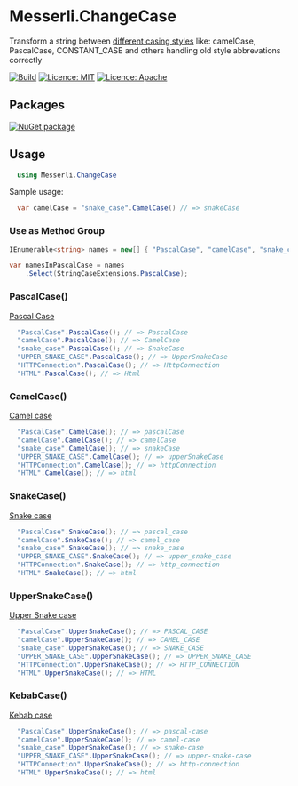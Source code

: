 # Messerli.ChangeCase

Transform a string between [different casing styles](https://en.wikipedia.org/wiki/Naming_convention_%28programming%29#Multiple-word_identifiers) like: camelCase, PascalCase, CONSTANT_CASE and others handling old style abbrevations correctly 

[![Build](https://github.com/messerli-informatik-ag/change-case/workflows/Build/badge.svg)](https://github.com/messerli-informatik-ag/change-case/actions?query=workflow%3ABuild)
[![Licence: MIT](https://img.shields.io/badge/licence-MIT-green)](https://raw.githubusercontent.com/messerli-informatik-ag/change-case/master/LICENSE-MIT)
[![Licence: Apache](https://img.shields.io/badge/licence-Apache-green)](https://raw.githubusercontent.com/messerli-informatik-ag/change-case/master/LICENSE-Apache)

## Packages

[![NuGet package](https://buildstats.info/nuget/Messerli.ChangeCase)](https://www.nuget.org/packages/Messerli.ChangeCase)



## Usage

```csharp
  using Messerli.ChangeCase
```

Sample usage:
```csharp
  var camelCase = "snake_case".CamelCase() // => snakeCase
```

### Use as Method Group

```csharp
IEnumerable<string> names = new[] { "PascalCase", "camelCase", "snake_case", "UPPER_SNAKE_CASE" };

var namesInPascalCase = names
    .Select(StringCaseExtensions.PascalCase);
```

### PascalCase()

[Pascal Case](https://en.wikipedia.org/wiki/Camel_case)

```csharp
  "PascalCase".PascalCase(); // => PascalCase
  "camelCase".PascalCase(); // => CamelCase
  "snake_case".PascalCase(); // => SnakeCase
  "UPPER_SNAKE_CASE".PascalCase(); // => UpperSnakeCase
  "HTTPConnection".PascalCase(); // => HttpConnection
  "HTML".PascalCase(); // => Html
```

### CamelCase()

[Camel case](https://en.wikipedia.org/wiki/Camel_case)

```csharp
  "PascalCase".CamelCase(); // => pascalCase
  "camelCase".CamelCase(); // => camelCase
  "snake_case".CamelCase(); // => snakeCase
  "UPPER_SNAKE_CASE".CamelCase(); // => upperSnakeCase
  "HTTPConnection".CamelCase(); // => httpConnection
  "HTML".CamelCase(); // => html
```

### SnakeCase()

[Snake case](https://en.wikipedia.org/wiki/Snake_case)

```csharp
  "PascalCase".SnakeCase(); // => pascal_case
  "camelCase".SnakeCase(); // => camel_case
  "snake_case".SnakeCase(); // => snake_case
  "UPPER_SNAKE_CASE".SnakeCase(); // => upper_snake_case
  "HTTPConnection".SnakeCase(); // => http_connection
  "HTML".SnakeCase(); // => html
```

### UpperSnakeCase()

[Upper Snake case](https://en.wikipedia.org/wiki/Snake_case)

```csharp
  "PascalCase".UpperSnakeCase(); // => PASCAL_CASE
  "camelCase".UpperSnakeCase(); // => CAMEL_CASE
  "snake_case".UpperSnakeCase(); // => SNAKE_CASE
  "UPPER_SNAKE_CASE".UpperSnakeCase(); // => UPPER_SNAKE_CASE
  "HTTPConnection".UpperSnakeCase(); // => HTTP_CONNECTION
  "HTML".UpperSnakeCase(); // => HTML
```

### KebabCase()

[Kebab case](https://en.wikipedia.org/wiki/Kebab_case)

```csharp
  "PascalCase".UpperSnakeCase(); // => pascal-case
  "camelCase".UpperSnakeCase(); // => camel-case
  "snake_case".UpperSnakeCase(); // => snake-case
  "UPPER_SNAKE_CASE".UpperSnakeCase(); // => upper-snake-case
  "HTTPConnection".UpperSnakeCase(); // => http-connection
  "HTML".UpperSnakeCase(); // => html
```

